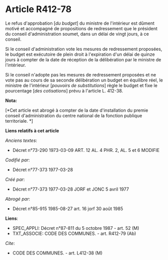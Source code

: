 # Article R412-78

Le refus d'approbation [*du budget*] du ministre de l'intérieur est dûment motivé et accompagné de propositions de
redressement que le président du conseil d'administration soumet, dans un délai de vingt jours, à ce conseil.

Si le conseil d'administration vote les mesures de redressement proposées, le budget est exécutoire de plein droit à
l'expiration d'un délai de quinze jours à compter de la date de réception de la délibération par le ministre de l'intérieur.

Si le conseil n'adopte pas les mesures de redressement proposées et ne vote pas au cours de sa seconde délibération un budget
en équilibre réel, le ministre de l'intérieur [*pouvoirs de substitutions*] règle le budget et fixe le pourcentage [*des
cotisations*] prévu à l'article L. 412-38.

**Nota:**

[*Cet article est abrogé à compter de la date d'installation du premie conseil d'administration du centre national de la
fonction publique territoriale. *]

**Liens relatifs à cet article**

_Anciens textes_:

  - Décret n°73-290 1973-03-09 ART. 12 AL. 4 PHR. 2, AL. 5 et 6 MODIFIE

_Codifié par_:

  - Décret n°77-373 1977-03-28

_Créé par_:

  - Décret n°77-373 1977-03-28 JORF et JONC 5 avril 1977

_Abrogé par_:

  - Décret n°85-915 1985-08-27 art. 16 jorf 30 août 1985

**Liens**:

  - SPEC_APPLI: Décret n°87-811 du 5 octobre 1987 - art. 52 (M)
  - TXT_ASSOCIE: CODE DES COMMUNES. - art. R412-79 (Ab)

_Cite_:

  - CODE DES COMMUNES. - art. L412-38 (M)
